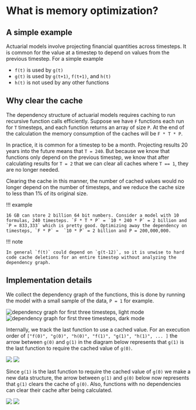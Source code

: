 # What is memory optimization?

## A simple example

Actuarial models involve projecting financial quantities across timesteps. It is common for the value at a timestep to depend on values from the previous timestep. For a simple example

* `f(t)` is used by `g(t)`
* `g(t)` is used by `g(t+1)`, `f(t+1)`, and `h(t)`
* `h(t)` is not used by any other functions

## Why clear the cache

The dependency structure of actuarial models requires caching to run recursive function calls efficiently. Suppose we have `F` functions each run for `T` timesteps, and each function returns an array of size `P`. At the end of the calculation the memory consumption of the caches will be `F * T * P`.

In practice, it is common for a timestep to be a month. Projecting results 20 years into the future means that `T = 240`. But because we know that functions only depend on the previous timestep, we know that after calculating results for `T = 2` that we can clear all caches where `T == 1`, they are no longer needed.

Clearing the cache in this manner, the number of cached values would no longer depend on the number of timesteps, and we reduce the cache size to less than 1% of its original size.

!!! example

    16 GB can store 2 billion 64 bit numbers. Consider a model with 10 formulas, 240 timesteps. `F * T * P` = `10 * 240 * P` = 2 billion and `P = 833,333` which is pretty good. Optimizing away the dependency on timesteps, `F * P` =  `10 * P` = 2 billion and P = 200,000,000.

!!! note

    In general `f(t)` could depend on `g(t-12)`, so it is unwise to hard code cache deletions for an entire timestep without analyzing the dependency graph.

## Implementation details

We collect the dependency graph of the functions, this is done by running the model with a small sample of the data, `P = 1` for example.

![dependency graph for first three timesteps, light mode](./_static/dependency-graph-light.svg#only-light)
![dependency graph for first three timesteps, dark mode](./_static/dependency-graph-dark.svg#only-dark)

Internally, we track the last function to use a cached value. For an execution order of
`["f(0)", "g(0)", "h(0)", "f(1)", "g(1)", "h(1)", ... ]` the arrow between `g(0)` and `g(1)` in the diagram below represents that `g(1)` is the last function to require the cached value of `g(0)`.

![](./_static/memopt-last-needed-dark.svg#only-dark)
![](./_static/memopt-last-needed-light.svg#only-light)

Since `g(1)` is the last function to require the cached value of `g(0)` we make a new data structure, the arrow between `g(1)` and `g(0)` below now represents that `g(1)` clears the cache of `g(0)`. Also, functions with no dependencies can clear their cache after being calculated.

![](./_static/memopt-can-clear-dark.svg#only-dark)
![](./_static/memopt-can-clear-light.svg#only-light)





